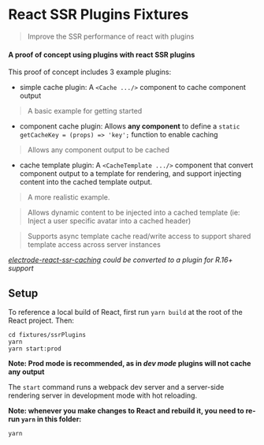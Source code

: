 # React SSR Plugins Fixtures

> Improve the SSR performance of react with plugins

#### A proof of concept using plugins with react SSR plugins

This proof of concept includes 3 example plugins:
* simple cache plugin: A `<Cache .../>` component to cache component output
> A basic example for getting started
* component cache plugin: Allows **any component** to define a `static getCacheKey = (props) => 'key';` function to enable caching 
> Allows any component output to be cached
* cache template plugin: A `<CacheTemplate .../>` component that convert component output to a template for rendering, and support injecting content into the cached template output.
> A more realistic example.

> Allows dynamic content to be injected into a cached template (ie: Inject a user specific avatar into a cached header)

> Supports async template cache read/write access to support shared template access across server instances

_[electrode-react-ssr-caching](https://github.com/electrode-io/electrode-react-ssr-caching) could be converted to a plugin for R.16+ support_

## Setup

To reference a local build of React, first run `yarn build` at the root
of the React project. Then:

```
cd fixtures/ssrPlugins
yarn
yarn start:prod
```
**Note: Prod mode is recommended, as in _dev mode_ plugins will not cache any output**

The `start` command runs a webpack dev server and a server-side rendering server in development mode with hot reloading.

**Note: whenever you make changes to React and rebuild it, you need to re-run `yarn` in this folder:**

```
yarn
```
